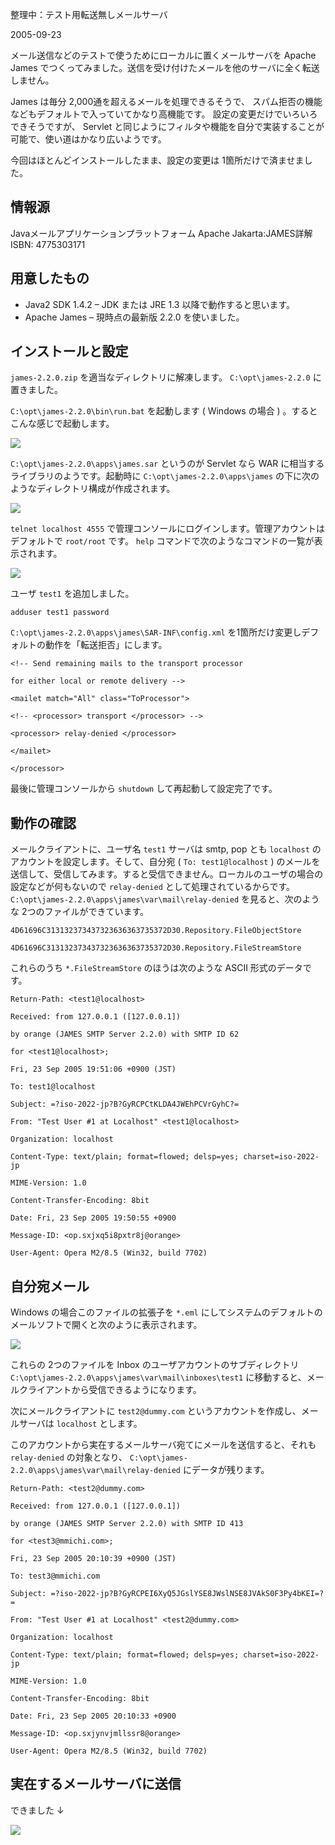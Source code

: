 整理中：テスト用転送無しメールサーバ

2005-09-23



メール送信などのテストで使うためにローカルに置くメールサーバを Apache James でつくってみました。送信を受け付けたメールを他のサーバに全く転送しません。



James は毎分 2,000通を超えるメールを処理できるそうで、 スパム拒否の機能などもデフォルトで入っていてかなり高機能です。 設定の変更だけでいろいろできそうですが、 Servlet と同じようにフィルタや機能を自分で実装することが可能で、使い道はかなり広いようです。



今回はほとんどインストールしたまま、設定の変更は 1箇所だけで済ませました。

## 情報源

Javaメールアプリケーションプラットフォーム Apache Jakarta:JAMES詳解 ISBN: 4775303171

## 用意したもの

*   Java2 SDK 1.4.2 – JDK または JRE 1.3 以降で動作すると思います。
*   Apache James – 現時点の最新版 2.2.0 を使いました。

## インストールと設定

`james-2.2.0.zip` を適当なディレクトリに解凍します。 `C:\opt\james-2.2.0` に置きました。



`C:\opt\james-2.2.0\bin\run.bat` を起動します ( Windows の場合 ) 。するとこんな感じで起動します。



![](https://lh3.googleusercontent.com/_8rt3l_eFSnQ/TTw5Zbm-CWI/AAAAAAAABqk/dLerZUShDvA/s1600/james_1.png)



`C:\opt\james-2.2.0\apps\james.sar` というのが Servlet なら WAR に相当するライブラリのようです。起動時に `C:\opt\james-2.2.0\apps\james` の下に次のようなディレクトリ構成が作成されます。



![](https://lh3.googleusercontent.com/_8rt3l_eFSnQ/TTw5aotGSDI/AAAAAAAABqo/5OOI-e_vDDM/s1600/james_2.png)



`telnet localhost 4555` で管理コンソールにログインします。管理アカウントはデフォルトで `root/root` です。 `help` コマンドで次のようなコマンドの一覧が表示されます。



![](https://lh3.googleusercontent.com/_8rt3l_eFSnQ/TTw5but4tgI/AAAAAAAABqs/3BjX4opOVT8/s1600/james_3.png)



ユーザ `test1` を追加しました。



`adduser test1 password`



`C:\opt\james-2.2.0\apps\james\SAR-INF\config.xml` を1箇所だけ変更しデフォルトの動作を「転送拒否」にします。



 `<!-- Send remaining mails to the transport processor`

 `for either local or remote delivery -->`

 `<mailet match="All" class="ToProcessor">`

 `<!-- <processor> transport </processor> -->`

 `<processor> relay-denied </processor>`

 `</mailet>`

 `</processor>`



最後に管理コンソールから `shutdown` して再起動して設定完了です。

## 動作の確認

メールクライアントに、ユーザ名 `test1` サーバは smtp, pop とも `localhost` のアカウントを設定します。そして、自分宛 ( `To: test1@localhost` ) のメールを送信して、受信してみます。すると受信できません。ローカルのユーザの場合の設定などが何もないので `relay-denied` として処理されているからです。 `C:\opt\james-2.2.0\apps\james\var\mail\relay-denied` を見ると、次のような 2つのファイルができています。



`4D61696C313132373437323636363735372D30.Repository.FileObjectStore`

`4D61696C313132373437323636363735372D30.Repository.FileStreamStore`



これらのうち `*.FileStreamStore` のほうは次のような ASCII 形式のデータです。



`Return-Path: <test1@localhost>`

`Received: from 127.0.0.1 ([127.0.0.1])`

 `by orange (JAMES SMTP Server 2.2.0) with SMTP ID 62`

 `for <test1@localhost>;`

 `Fri, 23 Sep 2005 19:51:06 +0900 (JST)`

`To: test1@localhost`

`Subject: =?iso-2022-jp?B?GyRCPCtKLDA4JWEhPCVrGyhC?=`

`From: "Test User #1 at Localhost" <test1@localhost>`

`Organization: localhost`

`Content-Type: text/plain; format=flowed; delsp=yes; charset=iso-2022-jp`

`MIME-Version: 1.0`

`Content-Transfer-Encoding: 8bit`

`Date: Fri, 23 Sep 2005 19:50:55 +0900`

`Message-ID: <op.sxjxq5i8pxtr8j@orange>`

`User-Agent: Opera M2/8.5 (Win32, build 7702)`

## 自分宛メール

Windows の場合このファイルの拡張子を `*.eml` にしてシステムのデフォルトのメールソフトで開くと次のように表示されます。



![](https://lh3.googleusercontent.com/_8rt3l_eFSnQ/TTw5cYp69NI/AAAAAAAABqw/PtSO81HV6Lo/s1600/james_4.png)



これらの 2つのファイルを Inbox のユーザアカウントのサブディレクトリ `C:\opt\james-2.2.0\apps\james\var\mail\inboxes\test1` に移動すると、メールクライアントから受信できるようになります。



次にメールクライアントに `test2@dummy.com` というアカウントを作成し、メールサーバは `localhost` とします。



このアカウントから実在するメールサーバ宛てにメールを送信すると、それも `relay-denied` の対象となり、 `C:\opt\james-2.2.0\apps\james\var\mail\relay-denied` にデータが残ります。



`Return-Path: <test2@dummy.com>`

`Received: from 127.0.0.1 ([127.0.0.1])`

 `by orange (JAMES SMTP Server 2.2.0) with SMTP ID 413`

 `for <test3@mmichi.com>;`

 `Fri, 23 Sep 2005 20:10:39 +0900 (JST)`

`To: test3@mmichi.com`

`Subject: =?iso-2022-jp?B?GyRCPEI6XyQ5JGslYSE8JWslNSE8JVAkS0F3Py4bKEI=?=`

`From: "Test User #1 at Localhost" <test2@dummy.com>`

`Organization: localhost`

`Content-Type: text/plain; format=flowed; delsp=yes; charset=iso-2022-jp`

`MIME-Version: 1.0`

`Content-Transfer-Encoding: 8bit`

`Date: Fri, 23 Sep 2005 20:10:33 +0900`

`Message-ID: <op.sxjynvjmllssr8@orange>`

`User-Agent: Opera M2/8.5 (Win32, build 7702)`



## 実在するメールサーバに送信

できました ↓



![](https://lh3.googleusercontent.com/_8rt3l_eFSnQ/TTw5dCX4zLI/AAAAAAAABq0/H80zMYZNNug/s1600/james_5.png)
